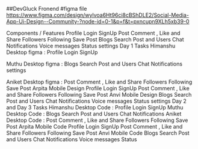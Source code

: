 ##DevGluck Fronend
#figma file
https://www.figma.com/design/wylvoa6Ht96ci8cBShDLE2/Social-Media-App-Ui-Design--Community-?node-id=0-1&p=f&t=pxncupn9XLh5xb39-0

Components / Features
Profile
Login
SignUp
Post
Comment , Like and Share
Followers
Following
Save Post
Blogs
Search Post and Users
Chat
Notifications
Voice messages
Status
settings
Day 1 Tasks
Himanshu
Desktop figma :
Profile
Login
SignUp

Muthu
Desktop figma :
Blogs
Search Post and Users
Chat
Notifications
settings

Aniket
Desktop figma :
Post
Comment , Like and Share
Followers
Following
Save Post
Arpita
Mobile Design
Profile
Login
SignUp
Post
Comment , Like and Share
Followers
Following
Save Post
Anvi
Mobile Design
Blogs
Search Post and Users
Chat
Notifications
Voice messages
Status
settings
Day 2 and Day 3 Tasks
Himanshu
Desktop Code :
Profile
Login
SignUp
Muthu
Desktop Code :
Blogs
Search Post and Users
Chat
Notifications
Aniket
Desktop Code :
Post
Comment , Like and Share
Followers
Following
Save Post
Arpita
Mobile Code
Profile
Login
SignUp
Post
Comment , Like and Share
Followers
Following
Save Post
Anvi
Mobile Code
Blogs
Search Post and Users
Chat
Notifications
Voice messages
Status